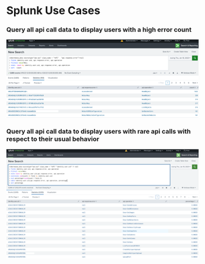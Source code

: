 # Splunk Use Cases

### Query all api call data to display users with a high error count
![This is an image](images/high_error_rate.png)

### Query all api call data to display users with rare api calls with respect to their usual behavior
![This is an image](images/rare_api_call.png)

